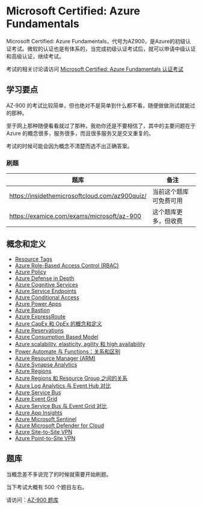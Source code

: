 # Microsoft Certified: Azure Fundamentals

Microsoft Certified: Azure Fundamentals，代号为AZ900，是Azure的初级认证考试。微软的认证也是有体系的，当完成初级认证考试后，就可以申请中级认证和高级认证，继续考试。

考试的相关讨论请访问 [Microsoft Certified: Azure Fundamentals 认证考试](https://www.isharkfly.com/t/microsoft-certified-azure-fundamentals/17770)

## 学习要点

AZ-900 的考试比较简单，但也绝对不是简单到什么都不看，随便做做测试就能过的那种。

至于网上那种随便看看就过了那种，我劝你还是不要相信了，其中的主要问题在于 Azure 的概念很多，服务很多，而且很多服务又是交叉重复的。

考试的时候可能会因为概念不清楚而选不出正确答案。

### 刷题

| 题库                                             | 备注          |
|------------------------------------------------|-------------|
| https://insidethemicrosoftcloud.com/az900quiz/ | 当前这个题库可免费可用 |
| https://examice.com/exams/microsoft/az-900     | 这个题库更多，但收费  |

## 概念和定义

* [Resource Tags](https://www.isharkfly.com/t/azure-resource-tags/17796)
* [Azure Role-Based Access Control (RBAC)](https://www.isharkfly.com/t/azure-role-based-access-control-rbac/17797)
* [Azure Policy](https://www.isharkfly.com/t/azure-policy/17798)
* [Azure Defense in Depth](https://www.isharkfly.com/t/azure-defense-in-depth/17799)
* [Azure Cognitive Services](https://www.isharkfly.com/t/azure-cognitive-services/17800)
* [Azure Service Endpoints](https://www.isharkfly.com/t/azure-service-endpoints/17801)
* [Azure Conditional Access](https://www.isharkfly.com/t/azure-conditional-access/17802)
* [Azure Power Apps](https://www.isharkfly.com/t/azure-power-apps/17803)
* [Azure Bastion](https://www.isharkfly.com/t/azure-bastion/17804)
* [Azure ExpressRoute](https://www.isharkfly.com/t/azure-expressroute/17805)
* [Azure CapEx 和 OpEx 的概念和定义](https://www.isharkfly.com/t/azure-capex-opex/17807)
* [Azure Reservations](https://www.isharkfly.com/t/azure/17808)
* [Azure Consumption Based Model](https://www.isharkfly.com/t/azure/17809)
* [Azure scalability, elasticity, agility 和 high availability](https://www.isharkfly.com/t/untitled-ai-bot-pm/17811)
* [Power Automate 与 Functions：关系和区别](https://www.isharkfly.com/t/untitled-ai-bot-pm/17814)
* [Azure Resource Manager (ARM)](https://www.isharkfly.com/t/azure-arm/17815)
* [Azure Synapse Analytics](https://www.isharkfly.com/t/untitled-ai-bot-pm/17816)
* [Azure Regions](https://www.isharkfly.com/t/azure/17817)
* [Azure Regions 和 Resource Group 之间的关系](https://www.isharkfly.com/t/azure/17818)
* [Azure Log Analytics 与 Event Hub 对比](https://www.isharkfly.com/t/azure-log-analytics-event-hub/17819)
* [Azure Service Bus](https://www.isharkfly.com/t/azure-service-bus/17821)
* [Azure Event Grid](https://www.isharkfly.com/t/azure-event-grid/17820)
* [Azure Service Bus 与 Event Grid 对比](https://www.isharkfly.com/t/azure-service-bus-event-grid/17822)
* [Azure App Insights](https://www.isharkfly.com/t/untitled-ai-bot-pm/17823)
* [Azure Microsoft Sentinel](https://www.isharkfly.com/t/untitled-ai-bot-pm/17824)
* [Azure Microsoft Defender for Cloud](https://www.isharkfly.com/t/untitled-ai-bot-pm/17825)
* [Azure Site-to-Site VPN](https://www.isharkfly.com/t/untitled-ai-bot-pm/17827)
* [Azure Point-to-Site VPN](https://www.isharkfly.com/t/untitled-ai-bot-pm/17830)

## 题库

当概念差不多说完了的时候就需要开始刷题。

当下考试大概有 500 个题目左右。

请访问：[AZ-900 题库](https://www.isharkfly.com/tag/az-900-%E9%A2%98%E5%BA%93)
